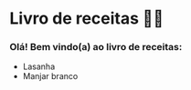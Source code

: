 # Livro de receitas :woman_cook:

### Olá! Bem vindo(a) ao livro de receitas:



- Lasanha
- Manjar branco
